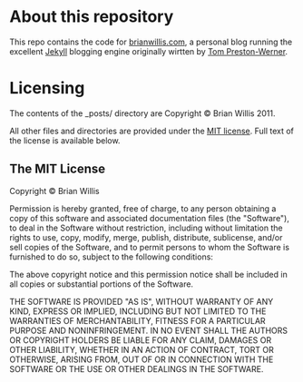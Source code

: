 About this repository
=====================
This repo contains the code for [brianwillis.com](http://brianwillis.com), a personal blog running the excellent [Jekyll](http://github.com/mojombo/jekyll) blogging engine originally wirtten by [Tom Preston-Werner](http://tom.preston-werner.com/).

Licensing
=========
The contents of the _posts/ directory are Copyright &copy; Brian Willis 2011.

All other files and directories are provided under the [MIT license](http://www.opensource.org/licenses/mit-license.php). Full text of the license is available below.

The MIT License
---------------
Copyright &copy; Brian Willis

Permission is hereby granted, free of charge, to any person obtaining a copy of this software and associated documentation files (the "Software"), to deal in the Software without restriction, including without limitation the rights to use, copy, modify, merge, publish, distribute, sublicense, and/or sell copies of the Software, and to permit persons to whom the Software is furnished to do so, subject to the following conditions:

The above copyright notice and this permission notice shall be included in all copies or substantial portions of the Software.

THE SOFTWARE IS PROVIDED "AS IS", WITHOUT WARRANTY OF ANY KIND, EXPRESS OR IMPLIED, INCLUDING BUT NOT LIMITED TO THE WARRANTIES OF MERCHANTABILITY, FITNESS FOR A PARTICULAR PURPOSE AND NONINFRINGEMENT. IN NO EVENT SHALL THE AUTHORS OR COPYRIGHT HOLDERS BE LIABLE FOR ANY CLAIM, DAMAGES OR OTHER LIABILITY, WHETHER IN AN ACTION OF CONTRACT, TORT OR OTHERWISE, ARISING FROM, OUT OF OR IN CONNECTION WITH THE SOFTWARE OR THE USE OR OTHER DEALINGS IN THE SOFTWARE.